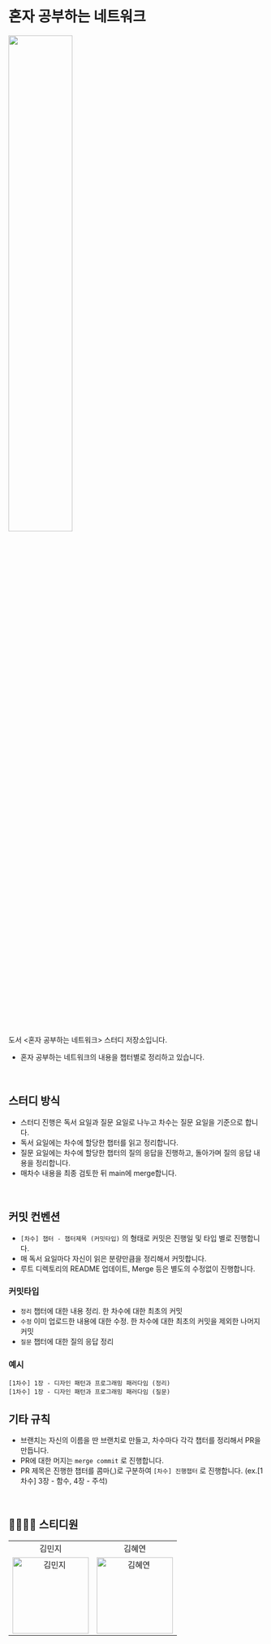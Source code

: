 # 혼자 공부하는 네트워크

<img width = "50%" src="https://contents.kyobobook.co.kr/sih/fit-in/458x0/pdt/9791169212144.jpg"/>

도서 <혼자 공부하는 네트워크> 스터디 저장소입니다.

- 혼자 공부하는 네트워크의 내용을 챕터별로 정리하고 있습니다.

<br>

## 스터디 방식

- 스터디 진행은 독서 요일과 질문 요일로 나누고 차수는 질문 요일을 기준으로 합니다.
- 독서 요일에는 차수에 할당한 챕터를 읽고 정리합니다.
- 질문 요일에는 차수에 할당한 챕터의 질의 응답을 진행하고, 돌아가며 질의 응답 내용을 정리합니다.
- 매차수 내용을 최종 검토한 뒤 main에 merge합니다.

<br>

## 커밋 컨벤션

- `[차수] 챕터 - 챕터제목 (커밋타입)` 의 형태로 커밋은 진행일 및 타입 별로 진행합니다.
- 매 독서 요일마다 자신이 읽은 분량만큼을 정리해서 커밋합니다.
- 루트 디렉토리의 README 업데이트, Merge 등은 별도의 수정없이 진행합니다.

### 커밋타입

- `정리` 챕터에 대한 내용 정리. 한 차수에 대한 최초의 커밋
- `수정` 이미 업로드한 내용에 대한 수정. 한 차수에 대한 최초의 커밋을 제외한 나머지 커밋
- `질문` 챕터에 대한 질의 응답 정리


### 예시

```
[1차수] 1장 - 디자인 패턴과 프로그래밍 패러다임 (정리)
[1차수] 1장 - 디자인 패턴과 프로그래밍 패러다임 (질문)
```

## 기타 규칙
- 브랜치는 자신의 이름을 딴 브랜치로 만들고, 차수마다 각각 챕터를 정리해서 PR을 만듭니다.
- PR에 대한 머지는 `merge commit` 로 진행합니다.
- PR 제목은 진행한 챕터를 콤마(,)로 구분하여 `[차수] 진행챕터` 로 진행합니다. (ex.[1차수] 3장 - 함수, 4장 - 주석)

<br/>

## 👨‍👩‍👧‍👦 스티디원

<table>
  <tr align="center">
    <td>김민지</td>
    <td>김혜연</td>
  </tr>
  <tr>
     <td align="center">
        <a href="https://github.com/mouse0429"><img src="https://avatars.githubusercontent.com/u/68915238?v=4" width="150px" alt="김민지"/><br /></a>
     </td>
    <td align="center">
        <a href="https://github.com/clscls2530"><img src="https://avatars.githubusercontent.com/u/65168017?v=4" width="150px" alt="김혜연"/><br /></a>
     </td>
  <tr>
</table>
